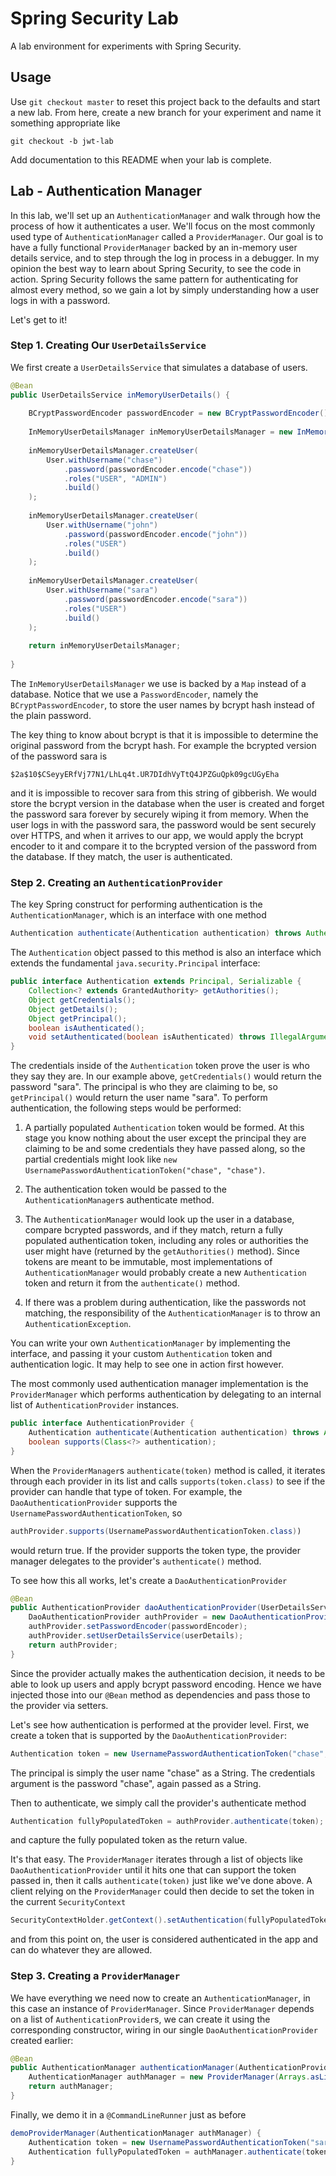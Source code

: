 # Spring Security Lab

A lab environment for experiments with Spring Security.

## Usage

Use `git checkout master` to reset this project back to the defaults and start a new lab. From here, create a new branch for your experiment and name it something appropriate like

```
git checkout -b jwt-lab
```

Add documentation to this README when your lab is complete.

## Lab - Authentication Manager

In this lab, we'll set up an `AuthenticationManager` and walk through how the process of how it authenticates a user. We'll focus on the most commonly used type of `AuthenticationManager` called a `ProviderManager`. Our goal is to have a fully functional `ProviderManager` backed by an in-memory user details service, and to step through the log in process in a debugger. In my opinion the best way to learn about Spring Security, to see the code in action. Spring Security follows the same pattern for authenticating for almost every method, so we gain a lot by simply understanding how a user logs in with a password.

Let's get to it!

### Step 1. Creating Our `UserDetailsService`

We first create a `UserDetailsService` that simulates a database of users.

```java
@Bean
public UserDetailsService inMemoryUserDetails() {
	
	BCryptPasswordEncoder passwordEncoder = new BCryptPasswordEncoder();
	
	InMemoryUserDetailsManager inMemoryUserDetailsManager = new InMemoryUserDetailsManager();
	
	inMemoryUserDetailsManager.createUser(		
		User.withUsername("chase")
			.password(passwordEncoder.encode("chase"))
			.roles("USER", "ADMIN")
			.build()
	);
	
	inMemoryUserDetailsManager.createUser(
		User.withUsername("john")
			.password(passwordEncoder.encode("john"))
			.roles("USER")
			.build()
	);
	
	inMemoryUserDetailsManager.createUser(
		User.withUsername("sara")
			.password(passwordEncoder.encode("sara"))
			.roles("USER")
			.build()
	);
	
	return inMemoryUserDetailsManager;
	
}
```

The `InMemoryUserDetailsManager` we use is backed by a `Map` instead of a database. Notice that we use a `PasswordEncoder`, namely the `BCryptPasswordEncoder`, to store the user names by bcrypt hash instead of the plain password. 

The key thing to know about bcrypt is that it is impossible to determine the original password from the bcrypt hash. For example the bcrypted version of the password sara is

```
$2a$10$CSeyyERfVj77N1/LhLq4t.UR7DIdhVyTtQ4JPZGuQpk09gcUGyEha
```

and it is impossible to recover sara from this string of gibberish. We would store the bcrypt version in the database when the user is created and forget the password sara forever by securely wiping it from memory. When the user logs in with the password sara, the password would be sent securely over HTTPS, and when it arrives to our app, we would apply the bcrypt encoder to it and compare it to the bcrypted version of the password from the database. If they match, the user is authenticated.

### Step 2. Creating an `AuthenticationProvider`

The key Spring construct for performing authentication is the `AuthenticationManager`, which is an interface with one method

```java
Authentication authenticate(Authentication authentication) throws AuthenticationException;
```

The `Authentication` object passed to this method is also an interface which extends the fundamental `java.security.Principal` interface:

```java
public interface Authentication extends Principal, Serializable {	
	Collection<? extends GrantedAuthority> getAuthorities();
	Object getCredentials();
	Object getDetails();
	Object getPrincipal();
	boolean isAuthenticated();
	void setAuthenticated(boolean isAuthenticated) throws IllegalArgumentException;
}
```

The credentials inside of the `Authentication` token prove the user is who they say they are. In our example above, `getCredentials()` would return the password "sara". The principal is who they are claiming to be, so `getPrincipal()` would return the user name "sara". To perform authentication, the following steps would be performed:

1. A partially populated `Authentication` token would be formed. At this stage you know nothing about the user except the principal they are claiming to be and some credentials they have passed along, so the partial credentials might look like ```new UsernamePasswordAuthenticationToken("chase", "chase")```.

2. The authentication token would be passed to the `AuthenticationManager`s authenticate method.

3. The `AuthenticationManager` would look up the user in a database, compare bcrypted passwords, and if they match, return a fully populated authentication token, including any roles or authorities the user might have (returned by the `getAuthorities()` method). Since tokens are meant to be immutable, most implementations of `AuthenticationManager` would probably create a new `Authentication` token and return it from the `authenticate()` method.

4. If there was a problem during authentication, like the passwords not matching, the responsibility of the `AuthenticationManager` is to throw an `AuthenticationException`.

You can write your own `AuthenticationManager` by implementing the interface, and passing it your custom `Authentication` token and authentication logic. It may help to see one in action first however. 

The most commonly used authentication manager implementation is the `ProviderManager` which performs authentication by delegating to an internal list of `AuthenticationProvider` instances.

```java
public interface AuthenticationProvider {	
	Authentication authenticate(Authentication authentication) throws AuthenticationException;
	boolean supports(Class<?> authentication);
}
```

When the `ProviderManager`s `authenticate(token)` method is called, it iterates through each provider in its list and calls `supports(token.class)` to see if the provider can handle that type of token. For example, the `DaoAuthenticationProvider` supports the `UsernamePasswordAuthenticationToken`, so

```java
authProvider.supports(UsernamePasswordAuthenticationToken.class))
```

would return true. If the provider supports the token type, the provider manager delegates to the provider's `authenticate()` method.

To see how this all works, let's create a `DaoAuthenticationProvider`

```java
@Bean
public AuthenticationProvider daoAuthenticationProvider(UserDetailsService userDetails, PasswordEncoder passwordEncoder) {
	DaoAuthenticationProvider authProvider = new DaoAuthenticationProvider();
	authProvider.setPasswordEncoder(passwordEncoder);
	authProvider.setUserDetailsService(userDetails);
	return authProvider;		
}
```

Since the provider actually makes the authentication decision, it needs to be able to look up users and apply bcrypt password encoding. Hence we have injected those into our `@Bean` method as dependencies and pass those to the provider via setters.

Let's see how authentication is performed at the provider level. First, we create a token that is supported by the `DaoAuthenticationProvider`:

```java
Authentication token = new UsernamePasswordAuthenticationToken("chase", "chase");
```

The principal is simply the user name "chase" as a String. The credentials argument is the password "chase", again passed as a String. 

Then to authenticate, we simply call the provider's authenticate method

```java
Authentication fullyPopulatedToken = authProvider.authenticate(token);
```

and capture the fully populated token as the return value.

It's that easy. The `ProviderManager` iterates through a list of objects like `DaoAuthenticationProvider` until it hits one that can support the token passed in, then it calls `authenticate(token)` just like we've done above. A client relying on the `ProviderManager` could then decide to set the token in the current `SecurityContext`

```java
SecurityContextHolder.getContext().setAuthentication(fullyPopulatedToken);
```

and from this point on, the user is considered authenticated in the app and can do whatever they are allowed.

### Step 3. Creating a `ProviderManager`

We have everything we need now to create an `AuthenticationManager`, in this case an instance of `ProviderManager`. Since `ProviderManager` depends on a list of `AuthenticationProvider`s, we can create it using the corresponding constructor, wiring in our single `DaoAuthenticationProvider` created earlier:

```java
@Bean
public AuthenticationManager authenticationManager(AuthenticationProvider authProvider) {
	AuthenticationManager authManager = new ProviderManager(Arrays.asList(authProvider));
	return authManager;		
}
```

Finally, we demo it in a `@CommandLineRunner` just as before

```java
demoProviderManager(AuthenticationManager authManager) {
	Authentication token = new UsernamePasswordAuthenticationToken("sara", "sara");
	Authentication fullyPopulatedToken = authManager.authenticate(token);
}
```



